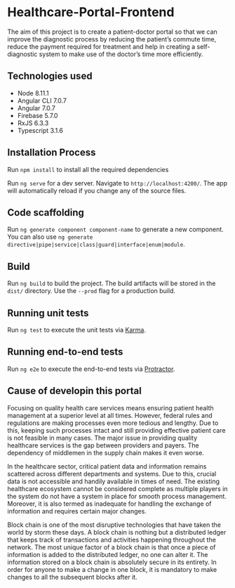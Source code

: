 # Healthcare-Portal-Frontend
The aim of this project is to create a patient-doctor portal so that we can improve the diagnostic process by reducing the patient’s commute time, reduce the payment required for treatment and help in creating a self-diagnostic system to make use of the doctor’s time more efficiently.

## Technologies used
- Node 8.11.1
- Angular CLI 7.0.7
- Angular 7.0.7
- Firebase 5.7.0
- RxJS 6.3.3
- Typescript 3.1.6



## Installation Process
Run `npm install` to install all the required dependencies

Run `ng serve` for a dev server. Navigate to `http://localhost:4200/`. The app will automatically reload if you change any of the source files.

## Code scaffolding

Run `ng generate component component-name` to generate a new component. You can also use `ng generate directive|pipe|service|class|guard|interface|enum|module`.

## Build

Run `ng build` to build the project. The build artifacts will be stored in the `dist/` directory. Use the `--prod` flag for a production build.

## Running unit tests

Run `ng test` to execute the unit tests via [Karma](https://karma-runner.github.io).

## Running end-to-end tests

Run `ng e2e` to execute the end-to-end tests via [Protractor](http://www.protractortest.org/).

## Cause of developin this portal

Focusing on quality health care services means ensuring patient health management at
a superior level at all times. However, federal rules and regulations are making
processes even more tedious and lengthy. Due to this, keeping such processes intact
and still providing effective patient care is not feasible in many cases. The major issue
in providing quality healthcare services is the gap between providers and payers. The
dependency of middlemen in the supply chain makes it even worse.

In the healthcare sector, critical patient data and information remains scattered across
different departments and systems. Due to this, crucial data is not accessible and
handily available in times of need. The existing healthcare ecosystem cannot be
considered complete as multiple players in the system do not have a system in place
for smooth process management. Moreover, it is also termed as inadequate for
handling the exchange of information and requires certain major changes.

Block chain is one of the most disruptive technologies that have taken the world by
storm these days. A block chain is nothing but a distributed ledger that keeps track of
transactions and activities happening throughout the network. The most unique factor
of a block chain is that once a piece of information is added to the distributed ledger,
no one can alter it. The information stored on a block chain is absolutely secure in its
entirety. In order for anyone to make a change in one block, it is mandatory to make
changes to all the subsequent blocks after it.
